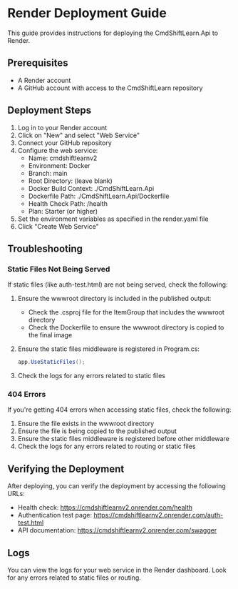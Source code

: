 # Render Deployment Guide

This guide provides instructions for deploying the CmdShiftLearn.Api to Render.

## Prerequisites

- A Render account
- A GitHub account with access to the CmdShiftLearn repository

## Deployment Steps

1. Log in to your Render account
2. Click on "New" and select "Web Service"
3. Connect your GitHub repository
4. Configure the web service:
   - Name: cmdshiftlearnv2
   - Environment: Docker
   - Branch: main
   - Root Directory: (leave blank)
   - Docker Build Context: ./CmdShiftLearn.Api
   - Dockerfile Path: ./CmdShiftLearn.Api/Dockerfile
   - Health Check Path: /health
   - Plan: Starter (or higher)
5. Set the environment variables as specified in the render.yaml file
6. Click "Create Web Service"

## Troubleshooting

### Static Files Not Being Served

If static files (like auth-test.html) are not being served, check the following:

1. Ensure the wwwroot directory is included in the published output:
   - Check the .csproj file for the ItemGroup that includes the wwwroot directory
   - Check the Dockerfile to ensure the wwwroot directory is copied to the final image

2. Ensure the static files middleware is registered in Program.cs:
   ```csharp
   app.UseStaticFiles();
   ```

3. Check the logs for any errors related to static files

### 404 Errors

If you're getting 404 errors when accessing static files, check the following:

1. Ensure the file exists in the wwwroot directory
2. Ensure the file is being copied to the published output
3. Ensure the static files middleware is registered before other middleware
4. Check the logs for any errors related to routing or static files

## Verifying the Deployment

After deploying, you can verify the deployment by accessing the following URLs:

- Health check: https://cmdshiftlearnv2.onrender.com/health
- Authentication test page: https://cmdshiftlearnv2.onrender.com/auth-test.html
- API documentation: https://cmdshiftlearnv2.onrender.com/swagger

## Logs

You can view the logs for your web service in the Render dashboard. Look for any errors related to static files or routing.